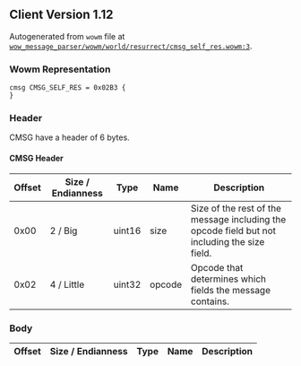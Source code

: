 ## Client Version 1.12

Autogenerated from `wowm` file at [`wow_message_parser/wowm/world/resurrect/cmsg_self_res.wowm:3`](https://github.com/gtker/wow_messages/tree/main/wow_message_parser/wowm/world/resurrect/cmsg_self_res.wowm#L3).

### Wowm Representation
```rust,ignore
cmsg CMSG_SELF_RES = 0x02B3 {
}
```
### Header
CMSG have a header of 6 bytes.

#### CMSG Header
| Offset | Size / Endianness | Type   | Name   | Description |
| ------ | ----------------- | ------ | ------ | ----------- |
| 0x00   | 2 / Big           | uint16 | size   | Size of the rest of the message including the opcode field but not including the size field.|
| 0x02   | 4 / Little        | uint32 | opcode | Opcode that determines which fields the message contains.|
### Body
| Offset | Size / Endianness | Type | Name | Description |
| ------ | ----------------- | ---- | ---- | ----------- |
